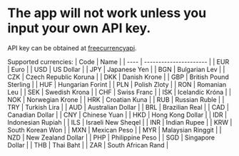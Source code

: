 # The app will not work unless you input your own API key.

API key can be obtained at [freecurrencyapi](https://freecurrencyapi.com/). 

Supported currencies:
| Code | Name                   |
| ---- | ---------------------- |
| EUR  | Euro                   |
| USD  | US Dollar              |
| JPY  | Japanese Yen           |
| BGN  | Bulgarian Lev          |
| CZK  | Czech Republic Koruna  |
| DKK  | Danish Krone           |
| GBP  | British Pound Sterling |
| HUF  | Hungarian Forint       |
| PLN  | Polish Zloty           |
| RON  | Romanian Leu           |
| SEK  | Swedish Krona          |
| CHF  | Swiss Franc            |
| ISK  | Icelandic Króna        |
| NOK  | Norwegian Krone        |
| HRK  | Croatian Kuna          |
| RUB  | Russian Ruble          |
| TRY  | Turkish Lira           |
| AUD  | Australian Dollar      |
| BRL  | Brazilian Real         |
| CAD  | Canadian Dollar        |
| CNY  | Chinese Yuan           |
| HKD  | Hong Kong Dollar       |
| IDR  | Indonesian Rupiah      |
| ILS  | Israeli New Sheqel     |
| INR  | Indian Rupee           |
| KRW  | South Korean Won       |
| MXN  | Mexican Peso           |
| MYR  | Malaysian Ringgit      |
| NZD  | New Zealand Dollar     |
| PHP  | Philippine Peso        |
| SGD  | Singapore Dollar       |
| THB  | Thai Baht              |
| ZAR  | South African Rand     |
